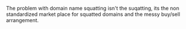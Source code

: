 The problem with domain name squatting isn't the suqatting, its the non standardized market place for squatted domains and the messy buy/sell arrangement. 

